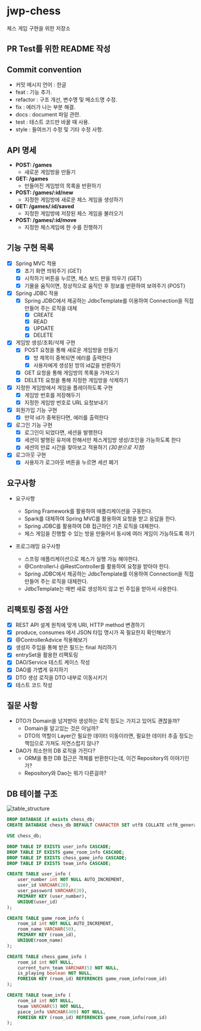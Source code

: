 # jwp-chess
체스 게임 구현을 위한 저장소

## PR Test를 위한 README 작성

## Commit convention
- 커밋 메시지 언어 : 한글
- feat : 기능 추가.
- refactor : 구조 개선, 변수명 및 메소드명 수정.
- fix : 에러가 나는 부분 해결.
- docs : document 파일 관련.
- test : 테스트 코드만 바꿀 때 사용.
- style : 들여쓰기 수정 및 기타 수정 사항.

## API 명세
- __POST: /games__
    - 새로운 게임방을 만들기
- __GET: /games__ 
    - 만들어진 게임방의 목록을 반환하기
- __POST: /games/:id/new__ 
    - 지정한 게임방에 새로운 체스 게임을 생성하기
- __GET: /games/:id/saved__ 
    - 지정한 게임방에 저장된 체스 게임을 불러오기
- __POST: /games/:id/move__
    - 지정한 체스게임에 한 수를 진행하기

## 기능 구현 목록
- [x] Spring MVC 적용
    - [x] 초기 화면 띄워주기 (GET)
    - [x] 시작하기 버튼을 누르면, 체스 보드 판을 띄우기 (GET)
    - [x] 기물을 움직이면, 정상적으로 움직인 후 정보를 반환하여 보여주기 (POST)
- [x] Spring JDBC 적용
    - [x] Spring JDBC에서 제공하는 JdbcTemplate를 이용하여 Connection을 직접 만들어 주는 로직을 대체
        - [x] CREATE
        - [x] READ
        - [x] UPDATE
        - [x] DELETE
- [x] 게임방 생성/조회/삭제 구현
    - [x] POST 요청을 통해 새로운 게임방을 만들기 
        - [x] 방 제목이 중복되면 에러를 출력한다
        - [x] 사용자에게 생성된 방의 id값을 반환하기
    - [x] GET 요청을 통해 게임방의 목록을 가져오기
    - [X] DELETE 요청을 통해 지정한 게임방을 삭제하기
- [x] 지정한 게임방에서 게임을 플레이하도록 구현
    - [x] 게임방 번호를 저장해두기
    - [x] 지정한 게임방 번호로 URL 요청보내기
- [x] 회원가입 기능 구현
    - [x] 만약 id가 중복된다면, 에러를 출력한다
- [x] 로그인 기능 구현
    - [x] 로그인이 되었다면, 세션을 발행한다
    - [x] 세션이 발행된 유저에 한해서만 체스게임방 생성/조인을 가능하도록 한다
    - [x] 세션의 만료 시간을 찾아보고 적용하기 *(30분으로 지정)*
- [x] 로그아웃 구현
    - [x] 사용자가 로그아웃 버튼을 누르면 세션 폐기
    
## 요구사항
- 요구사항
    - Spring Framework를 활용하여 애플리케이션을 구동한다.
    - Spark를 대체하여 Spring MVC를 활용하여 요청을 받고 응답을 한다.
    - Spring JDBC를 활용하여 DB 접근하던 기존 로직을 대체한다.
    - 체스 게임을 진행할 수 있는 방을 만들어서 동시에 여러 게임이 가능하도록 하기

- 프로그래밍 요구사항
    - 스프링 애플리케이션으로 체스가 실행 가능 해야한다.
    - @Controller나 @RestController를 활용하여 요청을 받아야 한다.
    - Spring JDBC에서 제공하는 JdbcTemplate를 이용하여 Connection을 직접 만들어 주는 로직을 대체한다.
    - JdbcTemplate는 매번 새로 생성하지 않고 빈 주입을 받아서 사용한다.
    
## 리팩토링 중점 사안
- [x] REST API 설계 원칙에 맞게 URI, HTTP method 변경하기
- [x] produce, consumes 에서 JSON 타입 명시가 꼭 필요한지 확인해보기
- [x] @ControllerAdvice 적용해보기
- [x] 생성자 주입을 통해 받은 필드는 final 처리하기
- [x] entrySet을 활용한 리팩토링
- [x] DAO/Service 테스트 케이스 작성
- [x] DAO를 가볍게 유지하기
- [x] DTO 생성 로직을 DTO 내부로 이동시키기
- [x] 테스트 코드 작성

## 질문 사항
- DTO가 Domain을 넘겨받아 생성하는 로직 정도는 가지고 있어도 괜찮을까?
    - Domain을 알고있는 것은 아닐까?
    - DTO의 역할이 Layer간 필요한 데이터 이동이라면, 필요한 데이터 추출 정도는 책임으로 가져도 자연스럽지 않나?
- DAO가 최소한의 DB 로직을 가진다?
    - ORM을 통한 DB 접근은 객체를 반환한다는데, 이건 Repository의 이야기인가?
    - Repository와 Dao는 뭐가 다른걸까?

## DB 테이블 구조
![table_structure](./img/table_structure.png)
```sql
DROP DATABASE if exists chess_db;
CREATE DATABASE chess_db DEFAULT CHARACTER SET utf8 COLLATE utf8_general_ci;

USE chess_db;

DROP TABLE IF EXISTS user_info CASCADE;
DROP TABLE IF EXISTS game_room_info CASCADE;
DROP TABLE IF EXISTS chess_game_info CASCADE;
DROP TABLE IF EXISTS team_info CASCADE;

CREATE TABLE user_info (
    user_number int NOT NULL AUTO_INCREMENT,
    user_id VARCHAR(20),
    user_password VARCHAR(20),
    PRIMARY KEY (user_number),
    UNIQUE(user_id)
);

CREATE TABLE game_room_info (
    room_id int NOT NULL AUTO_INCREMENT,
    room_name VARCHAR(50),
    PRIMARY KEY (room_id),
    UNIQUE(room_name)
);

CREATE TABLE chess_game_info (
    room_id int NOT NULL,
    current_turn_team VARCHAR(5) NOT NULL,
    is_playing boolean NOT NULL,
    FOREIGN KEY (room_id) REFERENCES game_room_info(room_id)
);

CREATE TABLE team_info (
    room_id int NOT NULL,
    team VARCHAR(5) NOT NULL,
    piece_info VARCHAR(400) NOT NULL,
    FOREIGN KEY (room_id) REFERENCES game_room_info(room_id)
);
```       
